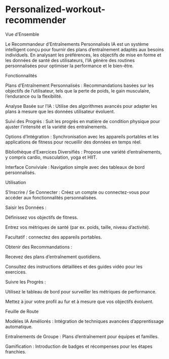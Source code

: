 # Personalized-workout-recommender
Vue d’Ensemble

Le Recommandeur d’Entraînements Personnalisés IA est un système intelligent conçu pour fournir des plans d’entraînement adaptés aux besoins individuels. En analysant les préférences, les objectifs de mise en forme et les données de santé des utilisateurs, l’IA génère des routines personnalisées pour optimiser la performance et le bien-être.


Fonctionnalités

Plans d’Entraînement Personnalisés : Recommandations basées sur les objectifs de l’utilisateur, tels que la perte de poids, le gain musculaire, l’endurance ou la flexibilité.

Analyse Basée sur l’IA : Utilise des algorithmes avancés pour adapter les plans à mesure que les données utilisateur évoluent.

Suivi des Progrès : Suit les progrès en matière de condition physique pour ajuster l’intensité et la variété des entraînements.

Options d’Intégration : Synchronisation avec les appareils portables et les applications de fitness pour recueillir des données en temps réel.

Bibliothèque d’Exercices Diversifiés : Propose une variété d’entraînements, y compris cardio, musculation, yoga et HIIT.

Interface Conviviale : Navigation simple avec des tableaux de bord personnalisés.

Utilisation

S’Inscrire / Se Connecter : Créez un compte ou connectez-vous pour accéder aux fonctionnalités personnalisées.

Saisir les Données :

Définissez vos objectifs de fitness.

Entrez vos métriques de santé (par ex. poids, taille, niveau d’activité).

Facultatif : connectez des appareils portables.

Obtenir des Recommandations :

Recevez des plans d’entraînement quotidiens.

Consultez des instructions détaillées et des guides vidéo pour les exercices.

Suivre les Progrès :

Utilisez le tableau de bord pour surveiller les métriques de performance.

Mettez à jour votre profil au fur et à mesure que vos objectifs évoluent.



Feuille de Route

Modèles IA Améliorés : Intégration de techniques avancées d’apprentissage automatique.

Entraînements de Groupe : Plans d’entraînement pour équipes et familles.

Gamification : Introduction de badges et récompenses pour les étapes franchies.

